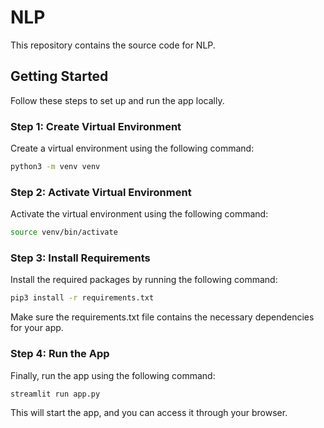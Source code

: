 # NLP

This repository contains the source code for NLP. 

## Getting Started

Follow these steps to set up and run the app locally.

### Step 1: Create Virtual Environment

Create a virtual environment using the following command:

```bash
python3 -m venv venv
``` 

### Step 2: Activate Virtual Environment

Activate the virtual environment using the following command:
```bash
source venv/bin/activate
``` 

### Step 3: Install Requirements

Install the required packages by running the following command:
```bash
pip3 install -r requirements.txt
``` 
Make sure the requirements.txt file contains the necessary dependencies for your app.

### Step 4: Run the App

Finally, run the app using the following command:
```bash
streamlit run app.py
``` 
This will start the app, and you can access it through your browser.